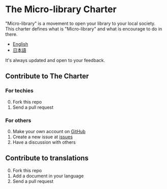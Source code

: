 # The Micro-library Charter

"Micro-library" is a movement to open your library to your local society. This charter defines what is "Micro-library" and what is encourage to do in there.

- [English](en.md)
- [日本語](ja.md)

It's always updated and open to your feedback.


## Contribute to The Charter

### For techies

0. Fork this repo
0. Send a pull request


### For others

0. Make your own account on [GitHub](https://github.com/signup)
0. Create a new issue at [issues](https://github.com/micro-library/charter/issues)
0. Have a discussion with others


## Contribute to translations

0. Fork this repo
0. Add a document in your language
0. Send a pull request

